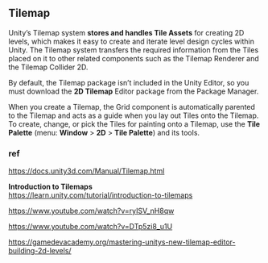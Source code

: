 ## Tilemap
Unity’s Tilemap system **stores and handles Tile Assets** for creating 2D levels, which makes it easy to create and iterate level design cycles within Unity. The Tilemap system transfers the required information from the Tiles placed on it to other related components such as the Tilemap Renderer and the Tilemap Collider 2D.

By default, the Tilemap package isn’t included in the Unity Editor, so you must download the **2D Tilemap** Editor package from the Package Manager.

When you create a Tilemap, the Grid component is automatically parented to the Tilemap and acts as a guide when you lay out Tiles onto the Tilemap. To create, change, or pick the Tiles for painting onto a Tilemap, use the **Tile Palette** (menu: **Window** > **2D** > **Tile Palette**) and its tools.


### ref
https://docs.unity3d.com/Manual/Tilemap.html

**Introduction to Tilemaps** \
https://learn.unity.com/tutorial/introduction-to-tilemaps

https://www.youtube.com/watch?v=ryISV_nH8qw

https://www.youtube.com/watch?v=DTp5zi8_u1U

https://gamedevacademy.org/mastering-unitys-new-tilemap-editor-building-2d-levels/
